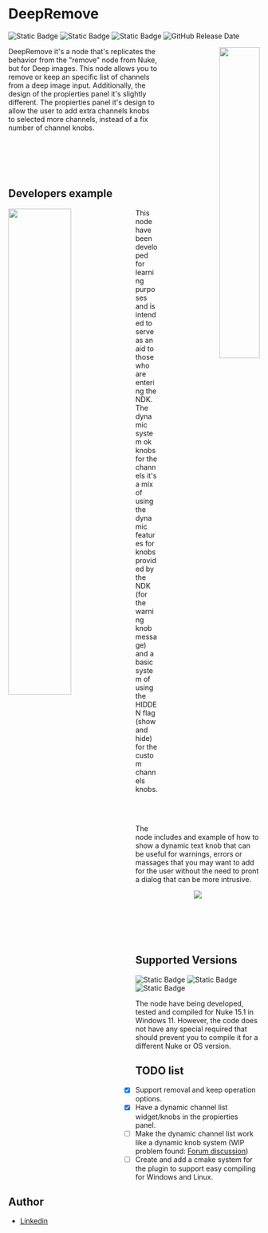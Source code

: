 # DeepRemove

![Static Badge](https://img.shields.io/badge/DCC-Nuke-yellow?style=flat) 
![Static Badge](https://img.shields.io/badge/C%2B%2B-_?logo=cplusplus&logoColor=blue&color=grey) 
![Static Badge](https://img.shields.io/badge/Node-Plugin-lightgrey?logo=nuke&logoColor=yellow)
![GitHub Release Date](https://img.shields.io/github/release-date/JorgeHI/DeepRemove)

<picture align="right" width="40%" >
    <source srcset="https://github.com/user-attachments/assets/2756082c-1866-4d0b-8574-e9298e670cb0"  media="(prefers-color-scheme: dark)" align="right" width="40%" >
    <img src="https://github.com/user-attachments/assets/0ccdfb58-7e61-44c2-8165-06a1dc9a576e" align="right" width="40%" >
</picture>
DeepRemove it's a node that's replicates the behavior from the "remove" node from Nuke, but for Deep images. This node allows you to remove or keep an specific list of channels from a deep image input.
Additionally, the design of the propierties panel it's slightly different. The propierties panel it's design to allow the user to add extra channels knobs to selected more channels, instead of a fix number of channel knobs.

<br/><br/><br/><br/>

## Developers example
<picture align="left" width="50%" >
    <source srcset="https://github.com/user-attachments/assets/b92a5c5d-f567-44c3-9d32-78283756b242"  media="(prefers-color-scheme: dark)" align="left" width="50%" >
    <img src="https://github.com/user-attachments/assets/b92a5c5d-f567-44c3-9d32-78283756b242" align="left" width="50%" >
</picture>
This node have been developed for learning purposes and is intended to serve as an aid to those who are entering the NDK. The dynamic system ok knobs for the channels it's a mix of using the dynamic features for knobs provided by the NDK (for the warning knob message) and a basic system of using the HIDDEN flag (show and hide) for the custom channels knobs.

<br/><br/>

The node includes and example of how to show a dynamic text knob that can be useful for warnings, errors or massages that you may want to add for the user without the need to pront a dialog that can be more intrusive.

<p align="center">
  <img src="https://github.com/user-attachments/assets/da4494fd-f15c-407c-afc9-968152bb0fee" />
</p>

<br/><br/><br/><br/>

## Supported Versions
![Static Badge](https://img.shields.io/badge/Nuke-%3D%3D15.1-yellow?style=flat&logo=nuke&logoColor=yellow&logoSize=auto)
![Static Badge](https://img.shields.io/badge/Nuke%20Licence-Commercial-yellow?logo=Nuke&logoColor=yellow)
![Static Badge](https://img.shields.io/badge/C%2B%2B-17-black?logo=cplusplus&logoColor=%2300599C&color=blue)

The node have being developed, tested and compiled for Nuke 15.1 in Windows 11. However, the code does not have any special required that should prevent you to compile it for a different Nuke or OS version.

## TODO list

- [x] Support removal and keep operation options.
- [x] Have a dynamic channel list widget/knobs in the propierties panel.
  - [ ] Make the dynamic channel list work like a dynamic knob system (WIP problem found: [Forum discussion](https://community.foundry.com/discuss/topic/163656/creating-dynamic-knobs-on-node-creation-loading))
- [ ] Create and add a cmake system for the plugin to support easy compiling for Windows and Linux. 

## Author

- [Linkedin](https://www.linkedin.com/in/jorgehi-vfx/)
